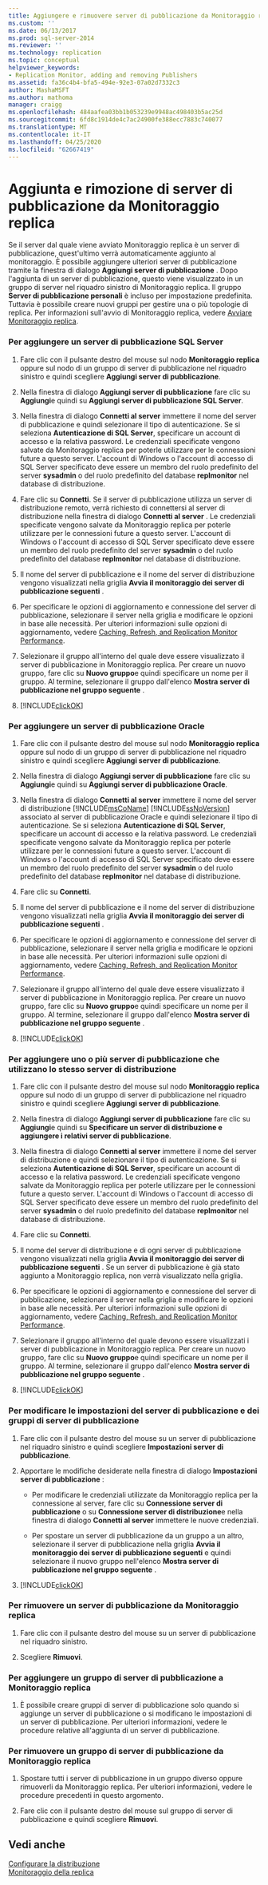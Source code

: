 ```yaml
---
title: Aggiungere e rimuovere server di pubblicazione da Monitoraggio replica | Microsoft Docs
ms.custom: ''
ms.date: 06/13/2017
ms.prod: sql-server-2014
ms.reviewer: ''
ms.technology: replication
ms.topic: conceptual
helpviewer_keywords:
- Replication Monitor, adding and removing Publishers
ms.assetid: fa36c4b4-bfa5-494e-92e3-07a02d7332c3
author: MashaMSFT
ms.author: mathoma
manager: craigg
ms.openlocfilehash: 484aafea03bb1b053239e9948ac498403b5ac25d
ms.sourcegitcommit: 6fd8c1914de4c7ac24900fe388ecc7883c740077
ms.translationtype: MT
ms.contentlocale: it-IT
ms.lasthandoff: 04/25/2020
ms.locfileid: "62667419"
---
```

# <a name="add-and-remove-publishers-from-replication-monitor"></a>Aggiunta e rimozione di server di pubblicazione da Monitoraggio replica
  Se il server dal quale viene avviato Monitoraggio replica è un server di pubblicazione, quest'ultimo verrà automaticamente aggiunto al monitoraggio. È possibile aggiungere ulteriori server di pubblicazione tramite la finestra di dialogo **Aggiungi server di pubblicazione** . Dopo l'aggiunta di un server di pubblicazione, questo viene visualizzato in un gruppo di server nel riquadro sinistro di Monitoraggio replica. Il gruppo **Server di pubblicazione personali** è incluso per impostazione predefinita. Tuttavia è possibile creare nuovi gruppi per gestire una o più topologie di replica. Per informazioni sull'avvio di Monitoraggio replica, vedere [Avviare Monitoraggio replica](start-the-replication-monitor.md).  
  
### <a name="to-add-a-sql-server-publisher"></a>Per aggiungere un server di pubblicazione SQL Server  
  
1.  Fare clic con il pulsante destro del mouse sul nodo **Monitoraggio replica** oppure sul nodo di un gruppo di server di pubblicazione nel riquadro sinistro e quindi scegliere **Aggiungi server di pubblicazione**.  
  
2.  Nella finestra di dialogo **Aggiungi server di pubblicazione** fare clic su **Aggiungi**e quindi su **Aggiungi server di pubblicazione SQL Server**.  
  
3.  Nella finestra di dialogo **Connetti al server** immettere il nome del server di pubblicazione e quindi selezionare il tipo di autenticazione. Se si seleziona **Autenticazione di SQL Server**, specificare un account di accesso e la relativa password. Le credenziali specificate vengono salvate da Monitoraggio replica per poterle utilizzare per le connessioni future a questo server. L'account di Windows o l'account di accesso di SQL Server specificato deve essere un membro del ruolo predefinito del server **sysadmin** o del ruolo predefinito del database **replmonitor** nel database di distribuzione.  
  
4.  Fare clic su **Connetti**. Se il server di pubblicazione utilizza un server di distribuzione remoto, verrà richiesto di connettersi al server di distribuzione nella finestra di dialogo **Connetti al server** . Le credenziali specificate vengono salvate da Monitoraggio replica per poterle utilizzare per le connessioni future a questo server. L'account di Windows o l'account di accesso di SQL Server specificato deve essere un membro del ruolo predefinito del server **sysadmin** o del ruolo predefinito del database **replmonitor** nel database di distribuzione.  
  
5.  Il nome del server di pubblicazione e il nome del server di distribuzione vengono visualizzati nella griglia **Avvia il monitoraggio dei server di pubblicazione seguenti** .  
  
6.  Per specificare le opzioni di aggiornamento e connessione del server di pubblicazione, selezionare il server nella griglia e modificare le opzioni in base alle necessità. Per ulteriori informazioni sulle opzioni di aggiornamento, vedere [Caching, Refresh, and Replication Monitor Performance](caching-refresh-and-replication-monitor-performance.md).  
  
7.  Selezionare il gruppo all'interno del quale deve essere visualizzato il server di pubblicazione in Monitoraggio replica. Per creare un nuovo gruppo, fare clic su **Nuovo gruppo**e quindi specificare un nome per il gruppo. Al termine, selezionare il gruppo dall'elenco **Mostra server di pubblicazione nel gruppo seguente** .  
  
8.  [!INCLUDE[clickOK](../../../includes/clickok-md.md)]  
  
### <a name="to-add-an-oracle-publisher"></a>Per aggiungere un server di pubblicazione Oracle  
  
1.  Fare clic con il pulsante destro del mouse sul nodo **Monitoraggio replica** oppure sul nodo di un gruppo di server di pubblicazione nel riquadro sinistro e quindi scegliere **Aggiungi server di pubblicazione**.  
  
2.  Nella finestra di dialogo **Aggiungi server di pubblicazione** fare clic su **Aggiungi**e quindi su **Aggiungi server di pubblicazione Oracle**.  
  
3.  Nella finestra di dialogo **Connetti al server** immettere il nome del server di distribuzione [!INCLUDE[msCoName](../../../includes/msconame-md.md)] [!INCLUDE[ssNoVersion](../../../includes/ssnoversion-md.md)] associato al server di pubblicazione Oracle e quindi selezionare il tipo di autenticazione. Se si seleziona **Autenticazione di SQL Server**, specificare un account di accesso e la relativa password. Le credenziali specificate vengono salvate da Monitoraggio replica per poterle utilizzare per le connessioni future a questo server. L'account di Windows o l'account di accesso di SQL Server specificato deve essere un membro del ruolo predefinito del server **sysadmin** o del ruolo predefinito del database **replmonitor** nel database di distribuzione.  
  
4.  Fare clic su **Connetti**.  
  
5.  Il nome del server di pubblicazione e il nome del server di distribuzione vengono visualizzati nella griglia **Avvia il monitoraggio dei server di pubblicazione seguenti** .  
  
6.  Per specificare le opzioni di aggiornamento e connessione del server di pubblicazione, selezionare il server nella griglia e modificare le opzioni in base alle necessità. Per ulteriori informazioni sulle opzioni di aggiornamento, vedere [Caching, Refresh, and Replication Monitor Performance](caching-refresh-and-replication-monitor-performance.md).  
  
7.  Selezionare il gruppo all'interno del quale deve essere visualizzato il server di pubblicazione in Monitoraggio replica. Per creare un nuovo gruppo, fare clic su **Nuovo gruppo**e quindi specificare un nome per il gruppo. Al termine, selezionare il gruppo dall'elenco **Mostra server di pubblicazione nel gruppo seguente** .  
  
8.  [!INCLUDE[clickOK](../../../includes/clickok-md.md)]  
  
### <a name="to-add-one-or-more-publishers-that-use-the-same-distributor"></a>Per aggiungere uno o più server di pubblicazione che utilizzano lo stesso server di distribuzione  
  
1.  Fare clic con il pulsante destro del mouse sul nodo **Monitoraggio replica** oppure sul nodo di un gruppo di server di pubblicazione nel riquadro sinistro e quindi scegliere **Aggiungi server di pubblicazione**.  
  
2.  Nella finestra di dialogo **Aggiungi server di pubblicazione** fare clic su **Aggiungi**e quindi su **Specificare un server di distribuzione e aggiungere i relativi server di pubblicazione**.  
  
3.  Nella finestra di dialogo **Connetti al server** immettere il nome del server di distribuzione e quindi selezionare il tipo di autenticazione. Se si seleziona **Autenticazione di SQL Server**, specificare un account di accesso e la relativa password. Le credenziali specificate vengono salvate da Monitoraggio replica per poterle utilizzare per le connessioni future a questo server. L'account di Windows o l'account di accesso di SQL Server specificato deve essere un membro del ruolo predefinito del server **sysadmin** o del ruolo predefinito del database **replmonitor** nel database di distribuzione.  
  
4.  Fare clic su **Connetti**.  
  
5.  Il nome del server di distribuzione e di ogni server di pubblicazione vengono visualizzati nella griglia **Avvia il monitoraggio dei server di pubblicazione seguenti** . Se un server di pubblicazione è già stato aggiunto a Monitoraggio replica, non verrà visualizzato nella griglia.  
  
6.  Per specificare le opzioni di aggiornamento e connessione del server di pubblicazione, selezionare il server nella griglia e modificare le opzioni in base alle necessità. Per ulteriori informazioni sulle opzioni di aggiornamento, vedere [Caching, Refresh, and Replication Monitor Performance](caching-refresh-and-replication-monitor-performance.md).  
  
7.  Selezionare il gruppo all'interno del quale devono essere visualizzati i server di pubblicazione in Monitoraggio replica. Per creare un nuovo gruppo, fare clic su **Nuovo gruppo**e quindi specificare un nome per il gruppo. Al termine, selezionare il gruppo dall'elenco **Mostra server di pubblicazione nel gruppo seguente** .  
  
8.  [!INCLUDE[clickOK](../../../includes/clickok-md.md)]  
  
### <a name="to-modify-settings-for-the-publisher-and-publisher-groups"></a>Per modificare le impostazioni del server di pubblicazione e dei gruppi di server di pubblicazione  
  
1.  Fare clic con il pulsante destro del mouse su un server di pubblicazione nel riquadro sinistro e quindi scegliere **Impostazioni server di pubblicazione**.  
  
2.  Apportare le modifiche desiderate nella finestra di dialogo **Impostazioni server di pubblicazione** :  
  
    -   Per modificare le credenziali utilizzate da Monitoraggio replica per la connessione al server, fare clic su **Connessione server di pubblicazione** o su **Connessione server di distribuzione**e nella finestra di dialogo **Connetti al server** immettere le nuove credenziali.  
  
    -   Per spostare un server di pubblicazione da un gruppo a un altro, selezionare il server di pubblicazione nella griglia **Avvia il monitoraggio dei server di pubblicazione seguenti** e quindi selezionare il nuovo gruppo nell'elenco **Mostra server di pubblicazione nel gruppo seguente** .  
  
3.  [!INCLUDE[clickOK](../../../includes/clickok-md.md)]  
  
### <a name="to-remove-a-publisher-from-replication-monitor"></a>Per rimuovere un server di pubblicazione da Monitoraggio replica  
  
1.  Fare clic con il pulsante destro del mouse su un server di pubblicazione nel riquadro sinistro.  
  
2.  Scegliere **Rimuovi**.  
  
### <a name="to-add-a-publisher-group-to-replication-monitor"></a>Per aggiungere un gruppo di server di pubblicazione a Monitoraggio replica  
  
1.  È possibile creare gruppi di server di pubblicazione solo quando si aggiunge un server di pubblicazione o si modificano le impostazioni di un server di pubblicazione. Per ulteriori informazioni, vedere le procedure relative all'aggiunta di un server di pubblicazione.  
  
### <a name="to-remove-a-publisher-group-from-replication-monitor"></a>Per rimuovere un gruppo di server di pubblicazione da Monitoraggio replica  
  
1.  Spostare tutti i server di pubblicazione in un gruppo diverso oppure rimuoverli da Monitoraggio replica. Per ulteriori informazioni, vedere le procedure precedenti in questo argomento.  
  
2.  Fare clic con il pulsante destro del mouse sul gruppo di server di pubblicazione e quindi scegliere **Rimuovi**.  
  
## <a name="see-also"></a>Vedi anche  
 [Configurare la distribuzione](../configure-distribution.md)   
 [Monitoraggio della replica](../monitoring-replication.md)  
  
  
